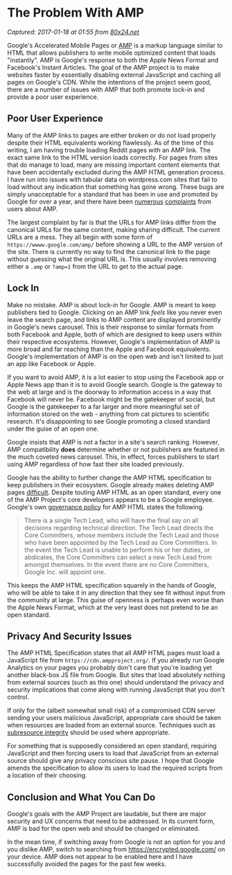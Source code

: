 # The Problem With AMP

_Captured: 2017-01-18 at 01:55 from [80x24.net](https://80x24.net/post/the-problem-with-amp/)_

Google's Accelerated Mobile Pages or [AMP](https://www.ampproject.org/) is a markup language similar to HTML that allows publishers to write mobile optimized content that loads "instantly". AMP is Google's response to both the Apple News Format and Facebook's Instant Articles. The goal of the AMP project is to make websites faster by essentially disabling external JavaScript and caching all pages on Google's CDN. While the intentions of the project seem good, there are a number of issues with AMP that both promote lock-in and provide a poor user experience.

## Poor User Experience

Many of the AMP links to pages are either broken or do not load properly despite their HTML equivalents working flawlessly. As of the time of this writing, I am having trouble loading Reddit pages with an AMP link. The exact same link to the HTML version loads correctly. For pages from sites that do manage to load, many are missing important content elements that have been accidentally excluded during the AMP HTML generation process. I have run into issues with tabular data on wordpress.com sites that fail to load without any indication that something has gone wrong. These bugs are simply unacceptable for a standard that has been in use and promoted by Google for over a year, and there have been [numerous](https://productforums.google.com/forum/#!topic/webmasters/8ogdv04Cm-k/discussion) [complaints](https://shkspr.mobi/blog/2016/11/removing-your-site-from-amp/) from users about AMP.

The largest complaint by far is that the URLs for AMP links differ from the canonical URLs for the same content, making sharing difficult. The current URLs are a mess. They all begin with some form of `https://wwww.google.com/amp/` before showing a URL to the AMP version of the site. There is currently no way to find the canonical link to the page without guessing what the original URL is. This usually involves removing either a `.amp` or `?amp=1` from the URL to get to the actual page.

## Lock In

Make no mistake. AMP is about lock-in for Google. AMP is meant to keep publishers tied to Google. Clicking on an AMP link _feels_ like you never even leave the search page, and links to AMP content are displayed prominently in Google's news carousel. This is their response to similar formats from both Facebook and Apple, both of which are designed to keep users within their respective ecosystems. However, Google's implementation of AMP is more broad and far reaching than the Apple and Facebook equivalents. Google's implementation of AMP is on the open web and isn't limited to just an app like Facebook or Apple.

If you want to avoid AMP, it is a lot easier to stop using the Facebook app or Apple News app than it is to avoid Google search. Google is the gateway to the web at large and is the doorway to information access in a way that Facebook will never be. Facebook might be the gatekeeper of social, but Google is the gatekeeper to a far larger and more meaningful set of information stored on the web - anything from cat pictures to scientific research. It's disappointing to see Google promoting a closed standard under the guise of an open one.

Google insists that AMP is not a factor in a site's search ranking. However, AMP compatibility **does** determine whether or not publishers are featured in the much coveted news carousel. This, in effect, forces publishers to start using AMP regardless of how fast their site loaded previously.

Google has the ability to further change the AMP HTML specification to keep publishers in their ecosystem. Google already makes deleting AMP pages [difficult](https://developers.google.com/amp/cache/update-ping). Despite touting AMP HTML as an open standard, every one of the AMP Project's core developers appears to be a Google employee. Google's own [governance policy](https://www.ampproject.org/it/contribute/governance/) for AMP HTML states the following.

> There is a single Tech Lead, who will have the final say on all decisions regarding technical direction. The Tech Lead directs the Core Committers, whose members include the Tech Lead and those who have been appointed by the Tech Lead as Core Committers. In the event the Tech Lead is unable to perform his or her duties, or abdicates, the Core Committers can select a new Tech Lead from amongst themselves. In the event there are no Core Committers, Google Inc. will appoint one.

This keeps the AMP HTML specification squarely in the hands of Google, who will be able to take it in any direction that they see fit without input from the community at large. This guise of openness is perhaps even worse than the Apple News Format, which at the very least does not pretend to be an open standard.

## Privacy And Security Issues

The AMP HTML Specification states that all AMP HTML pages must load a JavaScript file from `https://cdn.ampproject.org/`. If you already run Google Analytics on your pages you probably don't care that you're loading yet another black-box JS file from Google. But sites that load absolutely nothing from external sources (such as this one) should understand the privacy and security implications that come along with running JavaScript that you don't control.

If only for the (albeit somewhat small risk) of a compromised CDN server sending your users malicious JavaScript, appropriate care should be taken when resources are loaded from an external source. Techniques such as [subresource integrity](https://developer.mozilla.org/en-US/docs/Web/Security/Subresource_Integrity) should be used where appropriate.

For something that is supposedly considered an open standard, requiring JavaScript and then forcing users to load that JavaScript from an external source should give any privacy conscious site pause. I hope that Google amends the specification to allow its users to load the required scripts from a location of their choosing.

## Conclusion and What You Can Do

Google's goals with the AMP Project are laudable, but there are major security and UX concerns that need to be addressed. In its current form, AMP is bad for the open web and should be changed or eliminated.

In the mean time, if switching away from Google is not an option for you and you dislike AMP, switch to searching from <https://encrypted.google.com/> on your device. AMP does not appear to be enabled here and I have successfully avoided the pages for the past few weeks.

